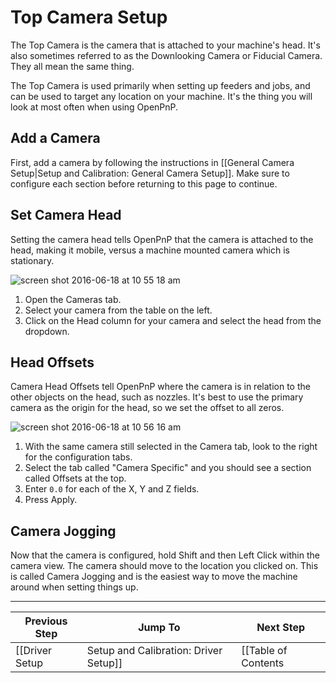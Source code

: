 # Top Camera Setup
The Top Camera is the camera that is attached to your machine's head. It's also sometimes referred to as the Downlooking Camera or Fiducial Camera. They all mean the same thing.

The Top Camera is used primarily when setting up feeders and jobs, and can be used to target any location on your machine. It's the thing you will look at most often when using OpenPnP.

## Add a Camera
First, add a camera by following the instructions in [[General Camera Setup|Setup and Calibration: General Camera Setup]]. Make sure to configure each section before returning to this page to continue.

## Set Camera Head
Setting the camera head tells OpenPnP that the camera is attached to the head, making it mobile, versus a machine mounted camera which is stationary.

![screen shot 2016-06-18 at 10 55 18 am](https://cloud.githubusercontent.com/assets/1182323/16172744/378a016e-3543-11e6-9e1d-f7a0474cd954.png)

1. Open the Cameras tab.
2. Select your camera from the table on the left.
3. Click on the Head column for your camera and select the head from the dropdown.

## Head Offsets
Camera Head Offsets tell OpenPnP where the camera is in relation to the other objects on the head, such as nozzles. It's best to use the primary camera as the origin for the head, so we set the offset to all zeros.

![screen shot 2016-06-18 at 10 56 16 am](https://cloud.githubusercontent.com/assets/1182323/16172751/4dfac9e2-3543-11e6-8326-5cc9e18e08a1.png)

1. With the same camera still selected in the Camera tab, look to the right for the configuration tabs.
2. Select the tab called "Camera Specific" and you should see a section called Offsets at the top.
3. Enter `0.0` for each of the X, Y and Z fields.
4. Press Apply.

## Camera Jogging
Now that the camera is configured, hold Shift and then Left Click within the camera view. The camera should move to the location you clicked on. This is called Camera Jogging and is the easiest way to move the machine around when setting things up.

***

| Previous Step                 | Jump To                 | Next Step                                   |
| ----------------------------- | ----------------------- | ------------------------------------------- |
| [[Driver Setup|Setup and Calibration: Driver Setup]] | [[Table of Contents|Setup and Calibration]] | [[Nozzle Setup|Setup and Calibration: Nozzle Setup]] |